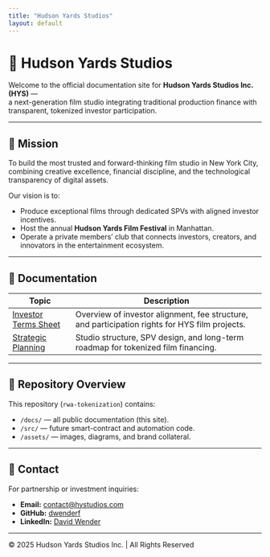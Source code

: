 ```yaml
---
title: "Hudson Yards Studios"
layout: default
---
```


# 🎥 Hudson Yards Studios

Welcome to the official documentation site for **Hudson Yards Studios Inc. (HYS)** —  
a next-generation film studio integrating traditional production finance with transparent, tokenized investor participation.

---

## 🌟 Mission
To build the most trusted and forward-thinking film studio in New York City, combining creative excellence, financial discipline, and the technological transparency of digital assets.

Our vision is to:
- Produce exceptional films through dedicated SPVs with aligned investor incentives.  
- Host the annual **Hudson Yards Film Festival** in Manhattan.  
- Operate a private members’ club that connects investors, creators, and innovators in the entertainment ecosystem.

---

## 📄 Documentation

| Topic | Description |
|-------|--------------|
| [Investor Terms Sheet](./investor-terms.html) | Overview of investor alignment, fee structure, and participation rights for HYS film projects. |
| [Strategic Planning](./strategic-planning.html) | Studio structure, SPV design, and long-term roadmap for tokenized film financing. |

---

## 🧭 Repository Overview
This repository (`rwa-tokenization`) contains:
- `/docs/` — all public documentation (this site).  
- `/src/` — future smart-contract and automation code.  
- `/assets/` — images, diagrams, and brand collateral.

---

## 💬 Contact
For partnership or investment inquiries:

- **Email:** [contact@hystudios.com](mailto:contact@hystudios.com)  
- **GitHub:** [dwenderf](https://github.com/dwenderf)  
- **LinkedIn:** [David Wender](https://www.linkedin.com/in/david-wender)

---

© 2025 Hudson Yards Studios Inc. | All Rights Reserved
